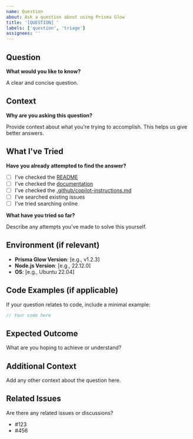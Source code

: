 ```yaml
---
name: Question
about: Ask a question about using Prisma Glow
title: '[QUESTION] '
labels: ['question', 'triage']
assignees: ''
---
```


## Question

**What would you like to know?**

A clear and concise question.

## Context

**Why are you asking this question?**

Provide context about what you're trying to accomplish. This helps us give better answers.

## What I've Tried

**Have you already attempted to find the answer?**

- [ ] I've checked the [README](https://github.com/ikanisa/prisma/blob/main/README.md)
- [ ] I've checked the [documentation](https://github.com/ikanisa/prisma/tree/main/docs)
- [ ] I've checked the [.github/copilot-instructions.md](https://github.com/ikanisa/prisma/blob/main/.github/copilot-instructions.md)
- [ ] I've searched existing issues
- [ ] I've tried searching online

**What have you tried so far?**

Describe any attempts you've made to solve this yourself.

## Environment (if relevant)

- **Prisma Glow Version**: [e.g., v1.2.3]
- **Node.js Version**: [e.g., 22.12.0]
- **OS**: [e.g., Ubuntu 22.04]

## Code Examples (if applicable)

If your question relates to code, include a minimal example:

```typescript
// Your code here
```

## Expected Outcome

What are you hoping to achieve or understand?

## Additional Context

Add any other context about the question here.

## Related Issues

Are there any related issues or discussions?

- #123
- #456
